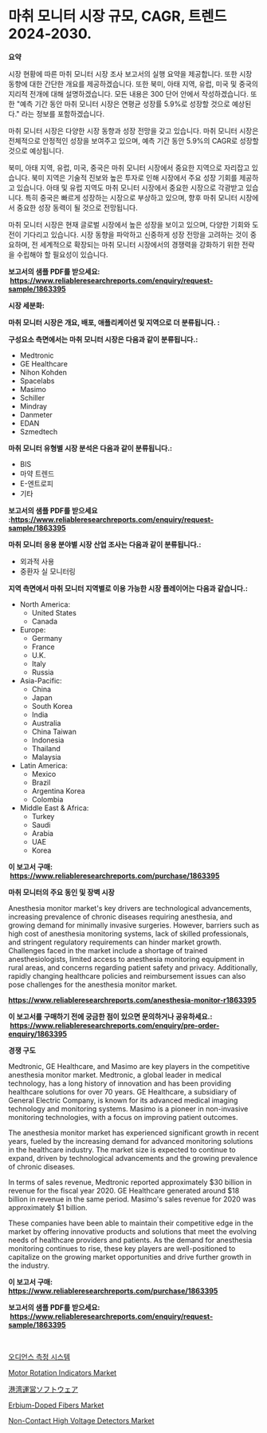 <p><h1>마취 모니터 시장 규모, CAGR, 트렌드 2024-2030.</h1></p><p><strong>요약</strong></p>
<p><p>시장 현황에 따른 마취 모니터 시장 조사 보고서의 실행 요약을 제공합니다. 또한 시장 동향에 대한 간단한 개요를 제공하겠습니다. 또한 북미, 아태 지역, 유럽, 미국 및 중국의 지리적 전개에 대해 설명하겠습니다. 모든 내용은 300 단어 안에서 작성하겠습니다. 또한 "예측 기간 동안 마취 모니터 시장은 연평균 성장률 5.9%로 성장할 것으로 예상된다." 라는 정보를 포함하겠습니다.</p><p>마취 모니터 시장은 다양한 시장 동향과 성장 전망을 갖고 있습니다. 마취 모니터 시장은 전체적으로 안정적인 성장을 보여주고 있으며, 예측 기간 동안 5.9%의 CAGR로 성장할 것으로 예상됩니다.</p><p>북미, 아태 지역, 유럽, 미국, 중국은 마취 모니터 시장에서 중요한 지역으로 자리잡고 있습니다. 북미 지역은 기술적 진보와 높은 투자로 인해 시장에서 주요 성장 기회를 제공하고 있습니다. 아태 및 유럽 지역도 마취 모니터 시장에서 중요한 시장으로 각광받고 있습니다. 특히 중국은 빠르게 성장하는 시장으로 부상하고 있으며, 향후 마취 모니터 시장에서 중요한 성장 동력이 될 것으로 전망됩니다.</p><p>마취 모니터 시장은 현재 글로벌 시장에서 높은 성장을 보이고 있으며, 다양한 기회와 도전이 기다리고 있습니다. 시장 동향을 파악하고 신중하게 성장 전망을 고려하는 것이 중요하며, 전 세계적으로 확장되는 마취 모니터 시장에서의 경쟁력을 강화하기 위한 전략을 수립해야 할 필요성이 있습니다.</p></p>
<p><strong>보고서의 샘플 PDF를 받으세요: &nbsp;<a href="https://www.reliableresearchreports.com/enquiry/request-sample/1863395">https://www.reliableresearchreports.com/enquiry/request-sample/1863395</a></strong></p>
<p><strong>시장 세분화:</strong></p>
<p><strong> 마취 모니터 시장은 개요, 배포, 애플리케이션 및 지역으로 더 분류됩니다. :</strong></p>
<p><strong>구성요소 측면에서는 마취 모니터 시장은 다음과 같이 분류됩니다.:</strong></p>
<p><ul><li>Medtronic</li><li>GE Healthcare</li><li>Nihon Kohden</li><li>Spacelabs</li><li>Masimo</li><li>Schiller</li><li>Mindray</li><li>Danmeter</li><li>EDAN</li><li>Szmedtech</li></ul></p>
<p><strong> 마취 모니터 유형별 시장 분석은 다음과 같이 분류됩니다.:</strong></p>
<p><ul><li>BIS</li><li>마약 트렌드</li><li>E-엔트로피</li><li>기타</li></ul></p>
<p><strong>보고서의 샘플 PDF를 받으세요 :<a href="https://www.reliableresearchreports.com/enquiry/request-sample/1863395">https://www.reliableresearchreports.com/enquiry/request-sample/1863395</a></strong></p>
<p><strong> 마취 모니터 응용 분야별 시장 산업 조사는 다음과 같이 분류됩니다.:</strong></p>
<p><ul><li>외과적 사용</li><li>중환자 실 모니터링</li></ul></p>
<p><strong>지역 측면에서 마취 모니터 지역별로 이용 가능한 시장 플레이어는 다음과 같습니다.:</strong></p>
<p><ul>
    <li>
        North America:
        <ul>
            <li>United States</li>
            <li>Canada</li>
        </ul>
    </li>
    <li>
        Europe:
        <ul>
            <li>Germany</li>
            <li>France</li>
            <li>U.K.</li>
            <li>Italy</li>
            <li>Russia</li>
        </ul>
    </li>
    <li>
        Asia-Pacific:
        <ul>
            <li>China</li>
            <li>Japan</li>
            <li>South Korea</li>
            <li>India</li>
            <li>Australia</li>
            <li>China Taiwan</li>
            <li>Indonesia</li>
            <li>Thailand</li>
            <li>Malaysia</li>
        </ul>
    </li>
    <li>
        Latin America:
        <ul>
            <li>Mexico</li>
            <li>Brazil</li>
            <li>Argentina Korea</li>
            <li>Colombia</li>
        </ul>
    </li>
    <li>
        Middle East & Africa:
        <ul>
            <li>Turkey</li>
            <li>Saudi</li>
            <li>Arabia</li>
            <li>UAE</li>
            <li>Korea</li>
        </ul>
    </li>
    </ul></p>
<p><strong>이 보고서 구매: &nbsp;<a href="https://www.reliableresearchreports.com/purchase/1863395">https://www.reliableresearchreports.com/purchase/1863395</a></strong></p>
<p><strong>마취 모니터의 주요 동인 및 장벽 시장</strong></p>
<p><p>Anesthesia monitor market's key drivers are technological advancements, increasing prevalence of chronic diseases requiring anesthesia, and growing demand for minimally invasive surgeries. However, barriers such as high cost of anesthesia monitoring systems, lack of skilled professionals, and stringent regulatory requirements can hinder market growth. Challenges faced in the market include a shortage of trained anesthesiologists, limited access to anesthesia monitoring equipment in rural areas, and concerns regarding patient safety and privacy. Additionally, rapidly changing healthcare policies and reimbursement issues can also pose challenges for the anesthesia monitor market.</p></p>
<p><strong><a href="https://www.reliableresearchreports.com/anesthesia-monitor-r1863395">https://www.reliableresearchreports.com/anesthesia-monitor-r1863395</a></strong></p>
<p><strong>이 보고서를 구매하기 전에 궁금한 점이 있으면 문의하거나 공유하세요.: &nbsp;<a href="https://www.reliableresearchreports.com/enquiry/pre-order-enquiry/1863395">https://www.reliableresearchreports.com/enquiry/pre-order-enquiry/1863395</a></strong></p>
<p><strong>경쟁 구도</strong></p>
<p><p>Medtronic, GE Healthcare, and Masimo are key players in the competitive anesthesia monitor market. Medtronic, a global leader in medical technology, has a long history of innovation and has been providing healthcare solutions for over 70 years. GE Healthcare, a subsidiary of General Electric Company, is known for its advanced medical imaging technology and monitoring systems. Masimo is a pioneer in non-invasive monitoring technologies, with a focus on improving patient outcomes.</p><p>The anesthesia monitor market has experienced significant growth in recent years, fueled by the increasing demand for advanced monitoring solutions in the healthcare industry. The market size is expected to continue to expand, driven by technological advancements and the growing prevalence of chronic diseases.</p><p>In terms of sales revenue, Medtronic reported approximately $30 billion in revenue for the fiscal year 2020. GE Healthcare generated around $18 billion in revenue in the same period. Masimo's sales revenue for 2020 was approximately $1 billion.</p><p>These companies have been able to maintain their competitive edge in the market by offering innovative products and solutions that meet the evolving needs of healthcare providers and patients. As the demand for anesthesia monitoring continues to rise, these key players are well-positioned to capitalize on the growing market opportunities and drive further growth in the industry.</p></p>
<p><strong>이 보고서 구매: &nbsp; <a href="https://www.reliableresearchreports.com/purchase/1863395">https://www.reliableresearchreports.com/purchase/1863395</a></strong></p>
<p><strong>보고서의 샘플 PDF를 받으세요: &nbsp;<a href="https://www.reliableresearchreports.com/enquiry/request-sample/1863395">https://www.reliableresearchreports.com/enquiry/request-sample/1863395</a></strong><strong></strong></p>
<p>&nbsp;</p>
<p><p><a href="https://medium.com/@raisin7568/%EC%8B%9C%EC%B2%AD%EC%9E%90-%EC%B8%A1%EC%A0%95-%EC%8B%9C%EC%8A%A4%ED%85%9C-%EC%8B%9C%EC%9E%A5-%EC%9D%B8%EC%82%AC%EC%9D%B4%ED%8A%B8-%EC%8B%9C%EC%9E%A5-%ED%8A%B8%EB%A0%8C%EB%93%9C-%EC%84%B1%EC%9E%A5-2024%EB%85%84%EB%B6%80%ED%84%B0-2031%EB%85%84%EA%B9%8C%EC%A7%80-%EC%98%88%EC%B8%A1%EB%90%9C-%EA%B2%83-18894644ed40">오디언스 측정 시스템</a></p><p><a href="https://github.com/luckyshygirl/Market-Research-Report-List-4/blob/main/motor-rotation-indicators-market.md">Motor Rotation Indicators Market</a></p><p><a href="https://github.com/DemarcusKuhlman/Market-Research-Report-List-1/blob/main/182873545140.md">港湾運営ソフトウェア</a></p><p><a href="https://unruly-ladybug-44b.notion.site/Erbium-Doped-Fibers-Market-Insights-into-Market-CAGR-Market-Trends-and-Growth-Strategies-758c67027f724dcc8423a4e2d6079f24">Erbium-Doped Fibers Market</a></p><p><a href="https://github.com/markusgodoy/Market-Research-Report-List-3/blob/main/non-contact-high-voltage-detectors-market.md">Non-Contact High Voltage Detectors Market</a></p></p>